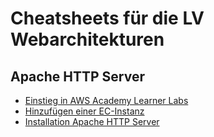 # Cheatsheets für die LV Webarchitekturen

## Apache HTTP Server

- [Einstieg in AWS Academy Learner Labs](learner-labs.md)
- [Hinzufügen einer EC-Instanz](creating-ec-instance.md)
- [Installation Apache HTTP Server](installing-http-server.md)
